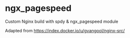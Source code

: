 # ngx_pagespeed

Custom Nginx build with spdy & ngx_pagespeed module

Adapted from https://index.docker.io/u/gvangool/nginx-src/
